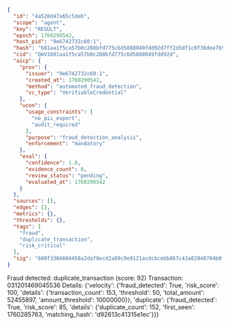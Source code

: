 ```json
{
  "id": "4a528d47a65c5deb",
  "scope": "agent",
  "key": "RESULT",
  "epoch": 1760290542,
  "host_pid": "9e6742732c60:1",
  "hash": "681aa1f5ca57b0c288bfd775c6d5888049fdd92d7ff2d5df1c0f36dee7b9fb4a",
  "cid": "QmV1681aa1f5ca57b0c288bfd775c6d5888049fdd92d",
  "aicp": {
    "prov": {
      "issuer": "9e6742732c60:1",
      "created_at": 1760290542,
      "method": "automated_fraud_detection",
      "vc_type": "VerifiableCredential"
    },
    "ucon": {
      "usage_constraints": [
        "no_pii_export",
        "audit_required"
      ],
      "purpose": "fraud_detection_analysis",
      "enforcement": "mandatory"
    },
    "eval": {
      "confidence": 1.0,
      "evidence_count": 0,
      "review_status": "pending",
      "evaluated_at": 1760290542
    }
  },
  "sources": [],
  "edges": [],
  "metrics": {},
  "thresholds": {},
  "tags": [
    "fraud",
    "duplicate_transaction",
    "risk_critical"
  ],
  "sig": "600f3366604458a2daf8ecd2a89c9e9121acdcbcebb867c43a82848784b0fac3"
}
```

Fraud detected: duplicate_transaction (score: 92)
Transaction: 031201469045536
Details: {'velocity': {'fraud_detected': True, 'risk_score': 100, 'details': {'transaction_count': 153, 'threshold': 50, 'total_amount': 52455897, 'amount_threshold': 10000000}}, 'duplicate': {'fraud_detected': True, 'risk_score': 85, 'details': {'duplicate_count': 152, 'first_seen': 1760285763, 'matching_hash': 'd92613c41315e1ec'}}}